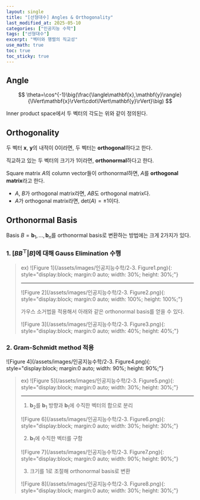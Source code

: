 ```yaml
---
layout: single
title: "[선형대수] Angles & Orthogonality"
last_modified_at: 2025-05-10
categories: ["인공지능 수학"]
tags: ["선형대수"]
excerpt: "벡터와 행렬의 직교성"
use_math: true
toc: true
toc_sticky: true
---
```


## Angle

$$
\theta=\cos^{-1}\big(\frac{\langle\mathbf{x},\mathbf{y}\rangle}{\lVert\mathbf{x}\rVert\cdot\lVert\mathbf{y}\rVert}\big)
$$

Inner product space에서 두 벡터의 각도는 위와 같이 정의된다.

## Orthogonality

두 벡터 $\mathbf{x}$, $\mathbf{y}$의 내적이 0이라면, 두 벡터는 **orthogonal**하다고 한다.

직교하고 있는 두 벡터의 크기가 1이라면, **orthonormal**하다고 한다.

Square matrix $A$의 column vector들이 orthonormal하면, $A$를 **orthogonal matrix**라고 한다.

- $A$, $B$가 orthogonal matrix라면, $AB$도 orthogonal matrix다.
- $A$가 orthogonal matrix라면, $\text{det}(A)=\pm1$이다.

## Orthonormal Basis

Basis $B={\mathbf{b}_1,\dots,\mathbf{b}_n}$를 orthonormal basis로 변환하는 방법에는 크게 2가지가 있다.

### 1. $[BB^\top\vert B]$에 대해 Gauss Elimination 수행

> ex) ![Figure 1](/assets/images/인공지능수학/2-3. Figure1.png){: style="display:block; margin:0 auto; width: 30%; height: 30%;"}
>
> ---
> ![Figure 2](/assets/images/인공지능수학/2-3. Figure2.png){: style="display:block; margin:0 auto; width: 100%; height: 100%;"}
>
> 가우스 소거법을 적용해서 아래와 같은 orthonormal basis를 얻을 수 있다.
> 
> ![Figure 3](/assets/images/인공지능수학/2-3. Figure3.png){: style="display:block; margin:0 auto; width: 40%; height: 40%;"}

### 2. Gram-Schmidt method 적용

![Figure 4](/assets/images/인공지능수학/2-3. Figure4.png){: style="display:block; margin:0 auto; width: 90%; height: 90%;"}

> ex) ![Figure 5](/assets/images/인공지능수학/2-3. Figure5.png){: style="display:block; margin:0 auto; width: 30%; height: 30%;"}
>
> ---
> 1. $\mathbf{b}_2$를 $\mathbf{b}_1$ 방향과 $\mathbf{b}_1$에 수직한 벡터의 합으로 분리
>
>   ![Figure 6](/assets/images/인공지능수학/2-3. Figure6.png){: style="display:block; margin:0 auto; width: 30%; height: 30%;"}
> 
> 2. $\mathbf{b}_1$에 수직한 벡터를 구함
>
>   ![Figure 7](/assets/images/인공지능수학/2-3. Figure7.png){: style="display:block; margin:0 auto; width: 90%; height: 90%;"}
> 
> 3. 크기를 1로 조절해 orthonormal basis로 변환
>
>   ![Figure 8](/assets/images/인공지능수학/2-3. Figure8.png){: style="display:block; margin:0 auto; width: 30%; height: 30%;"}
